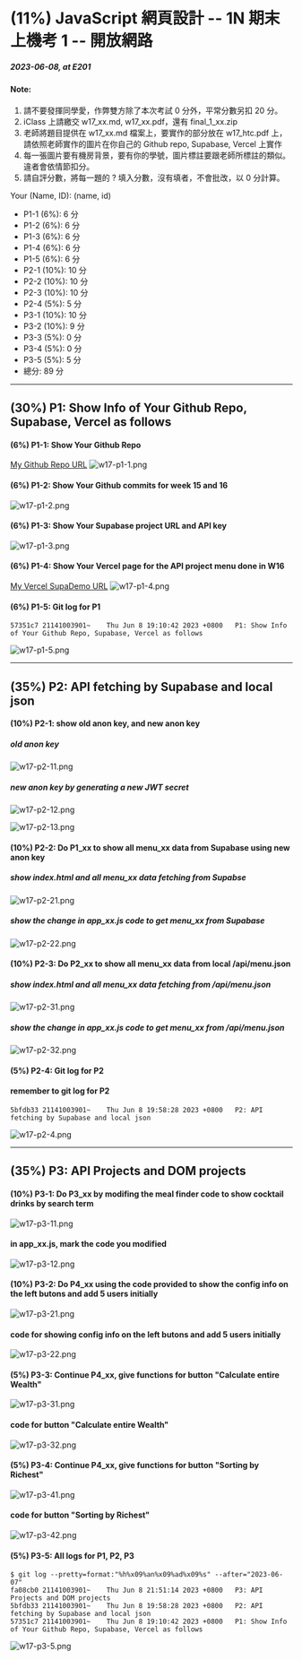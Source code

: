 # (11%) JavaScript 網頁設計 -- 1N 期末上機考 1 -- 開放網路

##### 2023-06-08, at E201

#### Note:

1. 請不要發揮同學愛，作弊雙方除了本次考試 0 分外，平常分數另扣 20 分。
2. iClass 上請繳交 w17_xx.md, w17_xx.pdf，還有 final_1_xx.zip
3. 老師將題目提供在 w17_xx.md 檔案上，要實作的部分放在 w17_htc.pdf 上，請依照老師實作的圖片在你自己的 Github repo, Supabase, Vercel 上實作
4. 每一張圖片要有機房背景，要有你的學號，圖片標註要跟老師所標註的類似。違者會依情節扣分。
5. 請自評分數，將每一題的 ? 填入分數，沒有填者，不會批改，以 0 分計算。

Your (Name, ID): (name, id)

- P1-1 (6%): 6 分
- P1-2 (6%): 6 分
- P1-3 (6%): 6 分
- P1-4 (6%): 6 分
- P1-5 (6%): 6 分
- P2-1 (10%): 10 分
- P2-2 (10%): 10 分
- P2-3 (10%): 10 分
- P2-4 (5%): 5 分
- P3-1 (10%): 10 分
- P3-2 (10%): 9 分
- P3-3 (5%): 0 分
- P3-4 (5%): 0 分
- P3-5 (5%): 5 分
- 總分: 89 分

---

## (30%) P1: Show Info of Your Github Repo, Supabase, Vercel as follows

#### (6%) P1-1: Show Your Github Repo

[My Github Repo URL](https://github.com/211410039/1112-1N-js-demo-id)
![w17-p1-1.png](https://qmfqlvkbasosvmqhicrw.supabase.co/storage/v1/object/public/demo-39/md_img/w17-p1-1.png?t=2023-06-08T11%3A01%3A53.101Z)

#### (6%) P1-2: Show Your Github commits for week 15 and 16

![w17-p1-2.png](https://qmfqlvkbasosvmqhicrw.supabase.co/storage/v1/object/public/demo-39/md_img/w17-p1-2.png?t=2023-06-08T11%3A09%3A00.171Z)

#### (6%) P1-3: Show Your Supabase project URL and API key

![w17-p1-3.png](https://qmfqlvkbasosvmqhicrw.supabase.co/storage/v1/object/public/demo-39/md_img/w17-p1-3.png?t=2023-06-08T11%3A09%3A00.171Z)

#### (6%) P1-4: Show Your Vercel page for the API project menu done in W16

[My Vercel SupaDemo URL](https://1112-1-n-js-demo-211410039.vercel.app/)
![w17-p1-4.png](https://qmfqlvkbasosvmqhicrw.supabase.co/storage/v1/object/public/demo-39/md_img/w17-p1-4.png?t=2023-06-08T11%3A09%3A00.171Z)

#### (6%) P1-5: Git log for P1

```
57351c7 21141003901~    Thu Jun 8 19:10:42 2023 +0800   P1: Show Info of Your Github Repo, Supabase, Vercel as follows
```

![w17-p1-5.png](https://qmfqlvkbasosvmqhicrw.supabase.co/storage/v1/object/public/demo-39/md_img/w17-p1-5.png?t=2023-06-08T11%3A09%3A00.171Z)

---

## (35%) P2: API fetching by Supabase and local json

#### (10%) P2-1: show old anon key, and new anon key

##### old anon key

![w17-p2-11.png](https://qmfqlvkbasosvmqhicrw.supabase.co/storage/v1/object/public/demo-39/md_img/w17-p2-11.png?t=2023-06-08T11%3A57%3A18.398Z)

##### new anon key by generating a new JWT secret

![w17-p2-12.png](https://qmfqlvkbasosvmqhicrw.supabase.co/storage/v1/object/public/demo-39/md_img/w17-p2-12.png?t=2023-06-08T11%3A57%3A18.398Z)

![w17-p2-13.png](https://qmfqlvkbasosvmqhicrw.supabase.co/storage/v1/object/public/demo-39/md_img/w17-p2-13.png?t=2023-06-08T11%3A57%3A18.398Z)

#### (10%) P2-2: Do P1_xx to show all menu_xx data from Supabase using new anon key

##### show index.html and all menu_xx data fetching from Supabse

![w17-p2-21.png](https://qmfqlvkbasosvmqhicrw.supabase.co/storage/v1/object/public/demo-39/md_img/w17-p2-21.png?t=2023-06-08T11%3A57%3A18.398Z)

##### show the change in app_xx.js code to get menu_xx from Supabase

![w17-p2-22.png](https://qmfqlvkbasosvmqhicrw.supabase.co/storage/v1/object/public/demo-39/md_img/w17-p2-22.png?t=2023-06-08T11%3A57%3A18.398Z)

#### (10%) P2-3: Do P2_xx to show all menu_xx data from local /api/menu.json

##### show index.html and all menu_xx data fetching from /api/menu.json

![w17-p2-31.png](https://qmfqlvkbasosvmqhicrw.supabase.co/storage/v1/object/public/demo-39/md_img/w17-p2-31.png?t=2023-06-08T11%3A57%3A18.398Z)

##### show the change in app_xx.js code to get menu_xx from /api/menu.json

![w17-p2-32.png](https://qmfqlvkbasosvmqhicrw.supabase.co/storage/v1/object/public/demo-39/md_img/w17-p2-32.png?t=2023-06-08T11%3A57%3A18.398Z)

#### (5%) P2-4: Git log for P2

#### remember to git log for P2

```
5bfdb33 21141003901~    Thu Jun 8 19:58:28 2023 +0800   P2: API fetching by Supabase and local json
```

![w17-p2-4.png](https://qmfqlvkbasosvmqhicrw.supabase.co/storage/v1/object/public/demo-39/md_img/w17-p2-4.png?t=2023-06-08T11%3A57%3A18.398Z)

---

## (35%) P3: API Projects and DOM projects

#### (10%) P3-1: Do P3_xx by modifing the meal finder code to show cocktail drinks by search term

![w17-p3-11.png](https://qmfqlvkbasosvmqhicrw.supabase.co/storage/v1/object/public/demo-39/md_img/w17-p3-11.png?t=2023-06-08T13%3A49%3A50.880Z)

#### in app_xx.js, mark the code you modified

![w17-p3-12.png](https://qmfqlvkbasosvmqhicrw.supabase.co/storage/v1/object/public/demo-39/md_img/w17-p3-12.png?t=2023-06-08T13%3A49%3A50.880Z)

#### (10%) P3-2: Do P4_xx using the code provided to show the config info on the left butons and add 5 users initially

![w17-p3-21.png](https://qmfqlvkbasosvmqhicrw.supabase.co/storage/v1/object/public/demo-39/md_img/w17-p3-21.png?t=2023-06-08T13%3A49%3A50.880Z)

#### code for showing config info on the left butons and add 5 users initially

![w17-p3-22.png](https://qmfqlvkbasosvmqhicrw.supabase.co/storage/v1/object/public/demo-39/md_img/w17-p3-22.png?t=2023-06-08T13%3A49%3A50.880Z)

#### (5%) P3-3: Continue P4_xx, give functions for button "Calculate entire Wealth"

![w17-p3-31.png]()

#### code for button "Calculate entire Wealth"

![w17-p3-32.png]()

#### (5%) P3-4: Continue P4_xx, give functions for button "Sorting by Richest"

![w17-p3-41.png]()

#### code for button "Sorting by Richest"

![w17-p3-42.png]()

#### (5%) P3-5: All logs for P1, P2, P3

```
$ git log --pretty=format:"%h%x09%an%x09%ad%x09%s" --after="2023-06-07"
fa08cb0 21141003901~    Thu Jun 8 21:51:14 2023 +0800   P3: API Projects and DOM projects
5bfdb33 21141003901~    Thu Jun 8 19:58:28 2023 +0800   P2: API fetching by Supabase and local json
57351c7 21141003901~    Thu Jun 8 19:10:42 2023 +0800   P1: Show Info of Your Github Repo, Supabase, Vercel as follows
```

![w17-p3-5.png](https://qmfqlvkbasosvmqhicrw.supabase.co/storage/v1/object/public/demo-39/md_img/w17-p3-5.png?t=2023-06-08T13%3A49%3A50.880Z)
